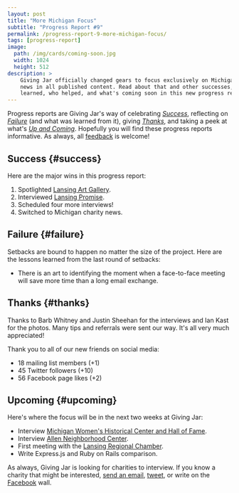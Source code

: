 ```yaml
---
layout: post
title: "More Michigan Focus"
subtitle: "Progress Report #9"
permalink: /progress-report-9-more-michigan-focus/
tags: [progress-report]
image:
  path: /img/cards/coming-soon.jpg
  width: 1024
  height: 512
description: >
    Giving Jar officially changed gears to focus exclusively on Michigan charity
    news in all published content. Read about that and other successes, lessons
    learned, who helped, and what's coming soon in this new progress report.
---
```


Progress reports are Giving Jar's way of celebrating *[Success][1]*, reflecting on *[Failure][2]* (and what was learned from it), giving *[Thanks][3]*, and taking a peek at what's *[Up and Coming][4]*. Hopefully you will find these progress reports informative. As always, all [feedback][5] is welcome!

## Success {#success}

Here are the major wins in this progress report:

1. Spotlighted [Lansing Art Gallery][8].
2. Interviewed [Lansing Promise][9].
3. Scheduled four more interviews!
4. Switched to Michigan charity news.

## Failure {#failure}

Setbacks are bound to happen no matter the size of the project. Here are the lessons learned from the last round of setbacks:

* There is an art to identifying the moment when a face-to-face meeting will save more time than a long email exchange.

## Thanks {#thanks}

Thanks to Barb Whitney and Justin Sheehan for the interviews and Ian Kast for the photos. Many tips and referrals were sent our way. It's all very much appreciated!

Thank you to all of our new friends on social media:

* 18 mailing list members (+1)
* 45 Twitter followers (+10)
* 56 Facebook page likes (+2)

## Upcoming {#upcoming}

Here's where the focus will be in the next two weeks at Giving Jar:

* Interview [Michigan Women's Historical Center and Hall of Fame][10].
* Interview [Allen Neighborhood Center][11].
* First meeting with the [Lansing Regional Chamber][12].
* Write Express.js and Ruby on Rails comparison.

As always, Giving Jar is looking for charities to interview. If you know a charity that might be interested, [send an email][5], [tweet][6], or write on the [Facebook][7] wall.



[1]: #success "Success Section"
[2]: #failure "Failure Section"
[3]: #thanks "Thanks Section"
[4]: #upcoming "Upcoming Section"
[5]: mailto:hello@givingjar.org "Email Giving Jar"
[6]: https://twitter.com/givingjar "Giving Jar on Twitter"
[7]: https://www.facebook.com/givingjarorg "Giving Jar on Facebook"
[8]: http://blog.givingjar.org/charity-spotlight-lansing-art-gallery/ "Lansing Art Gallery Spotlight"
[9]: http://www.lansingpromise.org/ "Lansing Promise Homepage"
[10]: http://www.michiganwomenshalloffame.org/ "Michigan Women's Historical Center and Hall of Fame Homepage"
[11]: http://allenneighborhoodcenter.org/ "Allen Neighborhood Center Homepage"
[12]: http://www.lansingchamber.org/ "Lansing Regional Chamber of Commerce Homepage"
